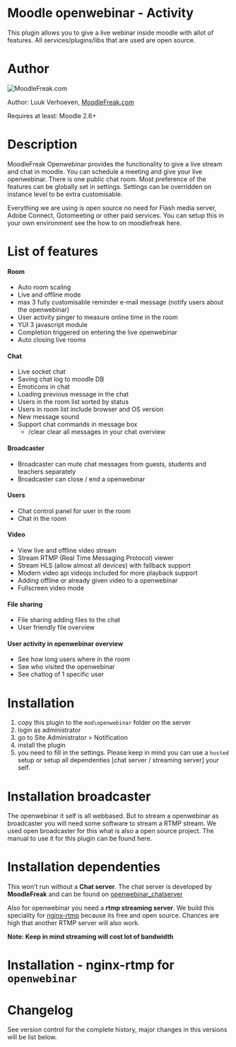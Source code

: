Moodle openwebinar - Activity
====================
This plugin allows you to give a live webinar inside moodle with allot of features. All services/plugins/libs that are used are open source. 

Author
====================
![MoodleFreak.com](http://moodlefreak.com/logo_small.png)

Author: Luuk Verhoeven, [MoodleFreak.com](http://www.moodlefreak.com/)

Requires at least: Moodle 2.6+

Description
====================
MoodleFreak Openwebinar provides the functionality to give a live stream and chat in moodle. You can schedule a meeting and give your live openwebinar. There is one public chat room.
Most preference of the features can be globally set in settings. Settings can be overridden on instance level to be extra customisable. 

Everything we are using is open source no need for Flash media server, Adobe Connect, Gotomeeting or other paid services. You can setup this in your own environment see the how to on moodlefreak here. 

List of features
====================

#### Room
  - Auto room scaling
  - Live and offline mode 
  - max 3 fully customisable reminder e-mail message (notify users about the openwebinar)
  - User activity pinger to measure online time in the room
  - YUI 3 javascript module
  - Completion triggered on entering the live openwebinar
  - Auto closing live rooms
  
#### Chat
  - Live socket chat
  - Saving chat log to moodle DB
  - Emoticons in chat
  - Loading previous message in the chat
  - Users in the room list sorted by status
  - Users in room list include browser and OS version
  - New message sound
  - Support chat commands in message box 
    - /clear  clear all messages in your chat overview

#### Broadcaster
  - Broadcaster can mute chat messages from guests, students and teachers separately
  - Broadcaster can close / end a openwebinar

#### Users
  - Chat control panel for user in the room
  - Chat in the room

#### Video
  - View live and offline video stream
  - Stream RTMP (Real Time Messaging Protocol) viewer
  - Stream HLS (allow almost all devices) with fallback support
  - Modern video api videojs included for more playback support
  - Adding offline or already given video to a openwebinar
  - Fullscreen video mode

#### File sharing
  - File sharing adding files to the chat
  - User friendly file overview

#### User activity in openwebinar overview
  - See how long users where in the room
  - See who visited the openwebinar
  - See chatlog of 1 specific user

Installation
====================
1.  copy this plugin to the `mod\openwebinar` folder on the server
2.  login as administrator
3.  go to Site Administrator > Notification
4.  install the plugin
5.  you need to fill in the settings. Please keep in mind you can use a `hosted` setup or setup all dependenties [chat server / streaming server] your self.

Installation broadcaster
====================
The openwebinar it self is all webbased. But to stream a openwebinar as broadcaster you will need some software to stream a RTMP stream. 
We used open broadcaster for this what is also a open source project. The manual to use it for this plugin can be found here.

Installation dependenties
====================
This won't run without a **Chat server**. The chat server is developed by **MoodleFreak** and can be found on [openwebinar_chatserver](https://github.com/MoodleFreak/openwebinar_chatserver)

Also for openwebinar you need a **rtmp streaming server**. We build this speciality for [nginx-rtmp](https://github.com/arut/nginx-rtmp-module) because its free and open source. Chances are high that another RTMP server will also work. 

**Note: Keep in mind streaming will cost lot of bandwidth** 

Installation - nginx-rtmp for `openwebinar`
====================


Changelog
====================

See version control for the complete history, major changes in this versions will be list below.